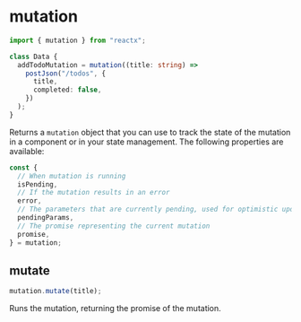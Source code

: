 # mutation

```ts
import { mutation } from "reactx";

class Data {
  addTodoMutation = mutation((title: string) =>
    postJson("/todos", {
      title,
      completed: false,
    })
  );
}
```

Returns a `mutation` object that you can use to track the state of the mutation in a component or in your state management. The following properties are available:

```ts
const {
  // When mutation is running
  isPending,
  // If the mutation results in an error
  error,
  // The parameters that are currently pending, used for optimistic updates
  pendingParams,
  // The promise representing the current mutation
  promise,
} = mutation;
```

## mutate

```ts
mutation.mutate(title);
```

Runs the mutation, returning the promise of the mutation.
